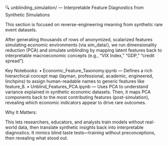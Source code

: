 🔍 unblinding_simulation/ — Interpretable Feature Diagnostics from Synthetic Simulations

This section is focused on reverse-engineering meaning from synthetic rare event datasets.

After generating thousands of rows of anonymized, scalarized features simulating economic environments (via sim_data/), we run dimensionality reduction (PCA) and simulate unblinding by mapping latent features back to interpretable macroeconomic concepts (e.g., “VIX Index,” “GDP,” “credit spread”).

Key Notebooks:
	•	Economic_Feature_Taxonomy.ipynb — Defines a rich hierarchical concept map (layman, professional, academic, engineered, linchpins) to assign human-readable names to generic features like feature_8.
	•	Unblind_Features_PCA.ipynb — Uses PCA to understand variance explained in synthetic economic datasets. Then, it maps PCA components back to the most contributing features (post-simulation), revealing which economic indicators appear to drive rare outcomes.

Why It Matters:

This lets researchers, educators, and analysts train models without real-world data, then translate synthetic insights back into interpretable diagnostics. It mimics blind taste tests—training without preconceptions, then revealing what stood out.
